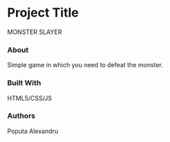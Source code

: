 # Project Title
MONSTER SLAYER

### About
Simple game in which you need to defeat the monster.

### Built With
HTML5/CSS/JS

### Authors
Poputa Alexandru
